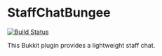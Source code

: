 StaffChatBungee
===============
[![Build Status](http://ci.jdersen.com/job/Staff-Chat-Bungee/badge/icon)](http://ci.jdersen.com/job/Staff-Chat-Bungee/)

This Bukkit plugin provides a lightweight staff chat.
